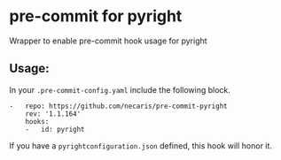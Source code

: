 # pre-commit for pyright
Wrapper to enable pre-commit hook usage for pyright

## Usage:
In your `.pre-commit-config.yaml` include the following block.

```
-   repo: https://github.com/necaris/pre-commit-pyright
    rev: '1.1.164'
    hooks:
    -   id: pyright
```

If you have a `pyrightconfiguration.json` defined, this hook will honor it.
